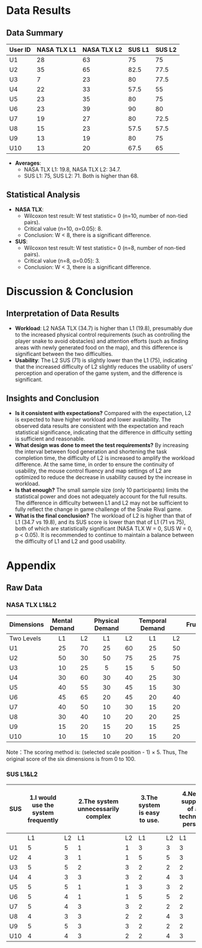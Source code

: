 # Data Results
## Data Summary
| User ID | NASA TLX L1 |NASA TLX L2|SUS L1 | SUS L2 |
|---------|------------|------------|--------|--------|
| U1      | 28       | 63      | 75     | 75     |
| U2      | 35      | 65      |82.5     | 77.5    |
| U3      | 7      | 23      | 80     | 77.5     |
| U4      | 22      | 33         | 57.5     | 55   |
| U5      | 23     | 35      | 80   | 75     |
| U6      | 23       | 39      | 90   | 80     |
| U7      | 19      | 27       | 80   | 72.5     |
| U8      | 15       | 23      | 57.5   |57.5     |
| U9      | 13       | 19      | 80     | 75     |
| U10     | 13      | 20      | 67.5     | 65   |

- **Averages**:
  - NASA TLX L1: 19.8, NASA TLX L2: 34.7.
  - SUS L1: 75, SUS L2: 71. Both is higher than 68.
## Statistical Analysis
- **NASA TLX**:
  - Wilcoxon test result: W test statistic= 0 (n=10, number of non-tied pairs).
  - Critical value (n=10, α=0.05): 8.
  - Conclusion: W < 8, there is a significant difference.
- **SUS**:
  - Wilcoxon test result: W test statistic= 0 (n=8, number of non-tied pairs).
  - Critical value (n=8, α=0.05): 3.
  - Conclusion: W < 3, there is a significant difference.
# Discussion & Conclusion
## Interpretation of Data Results
  - **Workload**: L2 NASA TLX (34.7) is higher than L1 (19.8), presumably due to the increased physical control requirements (such as controlling the player snake to avoid obstacles) and attention efforts (such as finding areas with newly generated food on the map), and this difference is significant between the two difficulties.
  - **Usability**: The L2 SUS (71) is slightly lower than the L1 (75), indicating that the increased difficulty of L2 slightly reduces the usability of users’ perception and operation of the game system, and the difference is significant.
## Insights and Conclusion
  - **Is it consistent with expectations?** Compared with the expectation, L2 is expected to have higher workload and lower availability. The observed data results are consistent with the expectation and reach statistical significance, indicating that the difference in difficulty setting is sufficient and reasonable.
  - **What design was done to meet the test requirements?** By increasing the interval between food generation and shortening the task completion time, the difficulty of L2 is increased to amplify the workload difference. At the same time, in order to ensure the continuity of usability, the mouse control fluency and map settings of L2 are optimized to reduce the decrease in usability caused by the increase in workload.
  - **Is that enough?** The small sample size (only 10 participants) limits the statistical power and does not adequately account for the full results. The difference in difficulty between L1 and L2 may not be sufficient to fully reflect the change in game challenge of the Snake Rival game.
  - **What is the final conclusion?** The workload of L2 is higher than that of L1 (34.7 vs 19.8), and its SUS score is lower than that of L1 (71 vs 75), both of which are statistically significant (NASA TLX W = 0, SUS W = 0, p < 0.05). It is recommended to continue to maintain a balance between the difficulty of L1 and L2 and good usability.
# Appendix
## Raw Data
### NASA TLX L1&L2
| Dimensions | Mental<br>Demand | | Physical<br>Demand | | Temporal<br>Demand | | Frustration | | Effort | | Performance | |
|------|:---------------:|:---:|:----------------:|:---:|:----------------:|:---:|:----------:|:---:|:------:|:---:|:----------:|:---:|
| Two Levels| L1 | L2  | L1               | L2  | L1               | L2  | L1         | L2  | L1     | L2  | L1         | L2  |
| U1 | 25              | 70  | 25               | 60  | 25               | 50  | 5          | 50  | 15     | 50  | 75         | 100 |
| U2 | 50              | 30  | 50               | 75  | 25               | 75  | 35         | 70  | 25     | 65  | 25         | 75  |
| U3 | 10              | 25  | 5                | 15  | 5                | 50  | 5          | 5   | 10     | 15  | 5          | 25  |
| U4 | 30              | 60  | 30               | 40  | 25               | 30  | 10         | 20  | 10     | 20  | 25         | 30  |
| U5 | 40              | 55  | 30               | 45  | 15               | 30  | 10         | 25  | 15     | 20  | 30         | 35  |
| U6 | 45              | 65  | 20               | 45  | 20               | 40  | 15         | 30  | 20     | 25  | 20         | 30  |
| U7 | 40              | 50  | 10               | 30  | 15               | 20  | 10         | 20  | 20     | 20  | 20         | 35  |
| U8 | 30              | 40  | 10               | 20  | 20               | 25  | 10         | 15  | 15     | 20  | 5          | 20  |
| U9 | 15              | 20  | 15               | 20  | 15               | 25  | 10         | 10  | 15     | 20  | 10         | 20  |
| U10| 10              | 15  | 10               | 20  | 15               | 20  | 20         | 20  | 15     | 25  | 10         | 20  |

Note：The scoring method is: (selected scale position - 1) × 5. Thus, The original score of the six dimensions is from 0 to 100.
### SUS L1&L2
| SUS | 1.I would use the system frequently |  |2.The system unnecessarily complex|  | 3.The system is easy to use. |  | 4.Need support of a technical person |  | 5.Various functions were well integrated |  | 6.Too much inconsistency in the system |  | 7.Most people learn the system quickly|  | 8.Very cumbersome to use|  | 9.I felt very confident when using |  | 10.Need to learn a lot of things. |  |
|-----|--------------|--|--------------|--|------------|--|------------|--|------------|--|------------|--|------------|--|------------|--|--------------|--|--------------|--|
|     | L1           | L2 | L1           | L2 | L1         | L2 | L1         | L2 | L1         | L2 | L1         | L2 | L1         | L2 | L1         | L2 | L1           | L2 | L1           | L2 |
| U1  | 5            | 5  | 1            | 1  | 3          | 3  | 3          | 3  | 4          | 3  | 2          | 2  | 5          | 5  | 1          | 1  | 3            | 3  | 3            | 2  |
| U2  | 4            | 3  | 1            | 1  | 5          | 5  | 3          | 3  | 4          | 3  | 2          | 2  | 4          | 4  | 1          | 1  | 4            | 4  | 1            | 1  |
| U3  | 5            | 5  | 2            | 3  | 2          | 2  | 2          | 2  | 4          | 4  | 1          | 1  | 5          | 5  | 1          | 1  | 3            | 3  | 1            | 1  |
| U4  | 4            | 3  | 3            | 3  | 2          | 4  | 3          | 3  | 3          | 3  | 5          | 3  | 5          | 3  | 2          | 2  | 4            | 3  | 3            | 3  |
| U5  | 5            | 5  | 1            | 1  | 3          | 3  | 2          | 2  | 4          | 3  | 2          | 2  | 5          | 5  | 1          | 1  | 3            | 3  | 2            | 2  |
| U6  | 5            | 4  | 1            | 1  | 5          | 5  | 2          | 3  | 4          | 3  | 2          | 2  | 5          | 4  | 1          | 1  | 4            | 4  | 1            | 1  |
| U7  | 5            | 4  | 3            | 3  | 2          | 2  | 2          | 2  | 5          | 4  | 1          | 1  | 5          | 5  | 1          | 1  | 3            | 3  | 1            | 2  |
| U8  | 4            | 3  | 3            | 2  | 2          | 4  | 3          | 3  | 3          | 3  | 5          | 3  | 5          | 3  | 2          | 2  | 4            | 3  | 2            | 3  |
| U9  | 5            | 5  | 3            | 3  | 2          | 2  | 2          | 2  | 5          | 4  | 1          | 1  | 5          | 5  | 1          | 1  | 3            | 3  | 1            | 2  |
| U10 | 4            | 4  | 3            | 2  | 2          | 4  | 3          | 3  | 4          | 3  | 2          | 2  | 5          | 4  | 2          | 2  | 4            | 3  | 2            | 3  |
